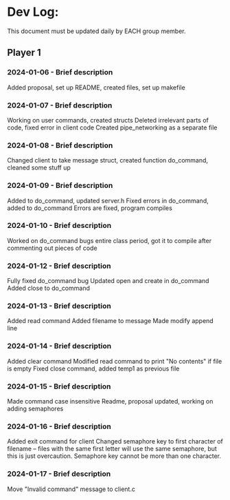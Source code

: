 # Dev Log:

This document must be updated daily by EACH group member.

## Player 1

### 2024-01-06 - Brief description
Added proposal, set up README, created files, set up makefile

### 2024-01-07 - Brief description
Working on user commands, created structs
Deleted irrelevant parts of code, fixed error in client code
Created pipe_networking as a separate file

### 2024-01-08 - Brief description
Changed client to take message struct, created function do_command, cleaned some stuff up

### 2024-01-09 - Brief description
Added to do_command, updated server.h
Fixed errors in do_command, added to do_command
Errors are fixed, program compiles

### 2024-01-10 - Brief description
Worked on do_command bugs entire class period, got it to compile after commenting out pieces of code

### 2024-01-12 - Brief description
Fully fixed do_command bug
Updated open and create in do_command
Added close to do_command

### 2024-01-13 - Brief description
Added read command
Added filename to message
Made modify append line

### 2024-01-14 - Brief description
Added clear command
Modified read command to print "No contents" if file is empty
Fixed close command, added temp1 as previous file

### 2024-01-15 - Brief description
Made command case insensitive
Readme, proposal updated, working on adding semaphores

### 2024-01-16 - Brief description
Added exit command for client
Changed semaphore key to first character of filename – files with the same first letter will use the same semaphore, but this is just overcaution. Semaphore key cannot be more than one character.

### 2024-01-17 - Brief description
Move "Invalid command" message to client.c
